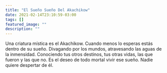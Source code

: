 ```yaml
---
title: "El Sueño Sueño Del Akachikow"
date: 2021-02-14T23:10:59-03:00
tags: []
featured_image: ""
description: ""
---
```

Una criatura mística es el Akachikow. Cuando menos lo esperas estás dentro de su sueño. Divagando por los mundos, atravesando las aguas de la inmensidad. Conociendo tus otros destinos, tus otras vidas, las que fueron y las que no. Es el deseo de todo mortal vivir ese sueño. Nadie quiere despertar de él.